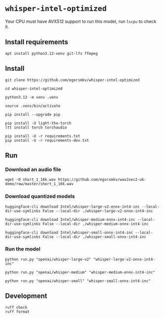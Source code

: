 # `whisper-intel-optimized`

Your CPU must have AVX512 support to run this model, run `lscpu` to check it.

## Install requirements

```
apt install python3.12-venv git-lfs ffmpeg
```

## Install

```
git clone https://github.com/egorsmkv/whisper-intel-optimized

cd whisper-intel-optimized

python3.12 -m venv .venv

source .venv/bin/activate

pip install --upgrade pip

pip install -U light-the-torch
ltt install torch torchaudio

pip install -U -r requirements.txt
pip install -U -r requirements-dev.txt
```

## Run

### Download an audio file

```
wget -O short_1_16k.wav https://github.com/egorsmkv/wav2vec2-uk-demo/raw/master/short_1_16k.wav
```

### Download quantized models

```
huggingface-cli download Intel/whisper-large-v2-onnx-int4-inc --local-dir-use-symlinks False --local-dir ./whisper-large-v2-onnx-int4-inc

huggingface-cli download Intel/whisper-medium-onnx-int4-inc --local-dir-use-symlinks False --local-dir ./whisper-medium-onnx-int4-inc

huggingface-cli download Intel/whisper-small-onnx-int4-inc --local-dir-use-symlinks False --local-dir ./whisper-small-onnx-int4-inc
```

### Run the model

```
python run.py "openai/whisper-large-v2" "whisper-large-v2-onnx-int4-inc"

python run.py "openai/whisper-medium" "whisper-medium-onnx-int4-inc"

python run.py "openai/whisper-small" "whisper-small-onnx-int4-inc"
```


## Development

```
ruff check
ruff format
```
